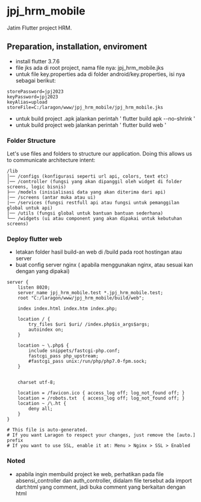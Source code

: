 # jpj_hrm_mobile

Jatim Flutter project HRM.

## Preparation, installation, enviroment

- install flutter 3.7.6
- file jks ada di root project, nama file nya: jpj_hrm_mobile.jks
- untuk file key.properties ada di folder android/key.properties, isi nya sebagai berikut:

```
storePassword=jpj2023
keyPassword=jpj2023
keyAlias=upload
storeFile=C:/laragon/www/jpj_hrm_mobile/jpj_hrm_mobile.jks
```

- untuk build project .apk jalankan perintah ' flutter build apk --no-shrink '
- untuk build project web jalankan perintah ' flutter build web '

### Folder Structure

Let's use files and folders to structure our application. Doing this allows us to communicate architecture intent:

```
/lib
│── /configs (konfigurasi seperti url api, colors, text etc)
│── /controller (fungsi yang akan dipanggil oleh widget di folder screens, logic bisnis)
├── /models (inisialisasi data yang akan diterima dari api)
|── /screens (antar muka atau ui)
|── /services (fungsi restfull api atau fungsi untuk pemanggilan global untuk api)
|── /utils (fungsi global untuk bantuan bantuan sederhana)
└── /widgets (ui atau component yang akan dipakai untuk kebutuhan screens)
```

### Deploy flutter web

- letakan folder hasil build-an web di /build pada root hostingan atau server
- buat config server nginx ( apabila menggunakan nginx, atau sesuai kan dengan yang dipakai)

```
server {
    listen 8020;
    server_name jpj_hrm_mobile.test *.jpj_hrm_mobile.test;
    root "C:/laragon/www/jpj_hrm_mobile/build/web";

    index index.html index.htm index.php;

    location / {
        try_files $uri $uri/ /index.php$is_args$args;
		autoindex on;
    }

    location ~ \.php$ {
        include snippets/fastcgi-php.conf;
        fastcgi_pass php_upstream;
        #fastcgi_pass unix:/run/php/php7.0-fpm.sock;
    }


    charset utf-8;

    location = /favicon.ico { access_log off; log_not_found off; }
    location = /robots.txt  { access_log off; log_not_found off; }
    location ~ /\.ht {
        deny all;
    }
}

# This file is auto-generated.
# If you want Laragon to respect your changes, just remove the [auto.] prefix
# If you want to use SSL, enable it at: Menu > Nginx > SSL > Enabled

```

### Noted

- apabila ingin membuild project ke web, perhatikan pada file absensi_controller dan auth_controller, didalam file tersebut ada import dart:html yang comment, jadi buka comment yang berkaitan dengan html
